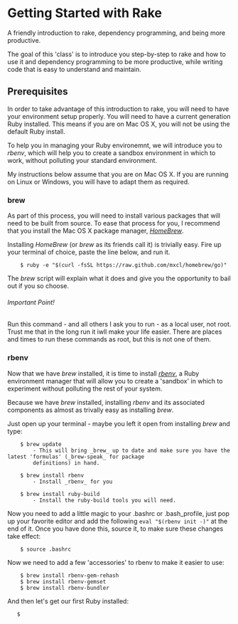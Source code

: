 Getting Started with Rake
=========================

A friendly introduction to rake, dependency programming, and being more productive.

The goal of this 'class' is to introduce you step-by-step to rake and how to use it and dependency programming to be more productive, while writing code that is easy to understand and maintain.

Prerequisites
-------------
In order to take advantage of this introduction to rake, you will need to have your environment setup properly. You will need to have a current generation Ruby installed. This means if you are on Mac OS X, you will not be using the default Ruby install.

To help you in managing your Ruby environemnt, we will introduce you to _rbenv_, which will help you to create a sandbox environment in which to work, without polluting your standard environment.

My instructions below assume that you are on Mac OS X. If you are running on Linux or Windows, you will have to adapt them as required.

### brew
As part of this process, you will need to install various packages that will need to be built from source. To ease that process for you, I recommend that you install the Mac OS X package manager, [_HomeBrew_](http://mxcl.github.io/homebrew/).

Installing _HomeBrew_ (or _brew_ as its friends call it) is trivially easy.  Fire up your terminal of choice, paste the line below, and run it.
````
    $ ruby -e "$(curl -fsSL https://raw.github.com/mxcl/homebrew/go)"
````
The _brew_ script will explain what it does and give you the opportunity to bail out if you so choose.

###### Important Point!
Run this command - and all others I ask you to run - as a local user, not root. Trust me that in the long run it iwll make your life easier. There are places and times to run these commands as root, but this is not one of them.

### rbenv
Now that we have _brew_ installed, it is time to install [_rbenv_](https://github.com/sstephenson/rbenv/), a Ruby environment manager that will allow you to create a 'sandbox' in which to experiment without polluting the rest of your system.

Because we have _brew_ installed, installing _rbenv_ and its associated components as almost as trivally easy as installing _brew_. 

Just open up your terminal - maybe you left it open from installing _brew_ and type:

````
    $ brew update
        - This will bring _brew_ up to date and make sure you have the latest 'formulas' (_brew-speak_ for package          
        definitions) in hand.
        
    $ brew install rbenv
        - Install _rbenv_ for you
        
    $ brew install ruby-build
        - Install the ruby-build tools you will need.
````
Now you need to add a little magic to your .bashrc or .bash_profile, just pop up your favorite editor and add the following `eval "$(rbenv init -)"` at the end of it. Once you have done this, source it, to make sure these changes take effect:
````
    $ source .bashrc
````
Now we need to add a few 'accessories' to rbenv to make it easier to use:
````
    $ brew install rbenv-gem-rehash
    $ brew install rbenv-gemset
    $ brew install rbenv-bundler
````

And then let's get our first Ruby installed:
````
   $ 
    

    
    
    



